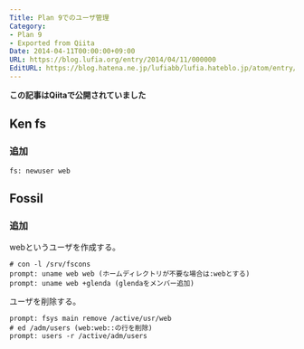 ```yaml
---
Title: Plan 9でのユーザ管理
Category:
- Plan 9
- Exported from Qiita
Date: 2014-04-11T00:00:00+09:00
URL: https://blog.lufia.org/entry/2014/04/11/000000
EditURL: https://blog.hatena.ne.jp/lufiabb/lufia.hateblo.jp/atom/entry/26006613540501812
---
```


**この記事はQiitaで公開されていました**

## Ken fs

### 追加

    fs: newuser web

## Fossil

### 追加

webというユーザを作成する。

    # con -l /srv/fscons
    prompt: uname web web (ホームディレクトリが不要な場合は:webとする)
    prompt: uname web +glenda (glendaをメンバー追加)


ユーザを削除する。

    prompt: fsys main remove /active/usr/web
    # ed /adm/users (web:web::の行を削除)
    prompt: users -r /active/adm/users
